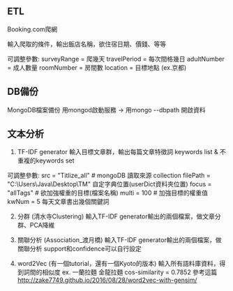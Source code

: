 ## ETL
Booking.com爬網

輸入爬取的條件，輸出飯店名稱，欲住宿日期、價錢、等等

可調整參數:
surveyRange = 爬幾天
travelPeriod = 每次間格幾日
adultNumber = 成人數量
roomNumber = 房間數
location = 目標地點 (ex.京都)

## DB備份
MongoDB檔案備份
用mongod啟動服務 -> 用mongo --dbpath 開啟資料

## 文本分析

1. TF-IDF generator
輸入目標文章群，輸出每篇文章特徵詞 keywords list & 不重複的keywords set 

可調整參數:
src = "Titlize_all" # mongoDB 讀取來源 collection
filePath = "C:\\Users\\Java\\Desktop\\TM" 自定字典位置(userDict資料夾位置)
focus = "allTags" # 欲加強權重的目標(檔案名稱)
multi = 100  # 加強目標的權重值
kwNum = 5 每天文章書出幾個關鍵詞

2. 分群 (清水寺Clustering)
輸入TF-IDF generator輸出的兩個檔案，做文章分群、PCA降維

3. 關聯分析 (Association_渡月橋)
輸入TF-IDF generator輸出的兩個檔案，做關聯分析
support和confidence可以自行設定

4. word2Vec (有一個tutorial，還有一個Kyoto的版本)
輸入所有語料庫資料，得到詞間的相似度  ex. 一蘭拉麵 金龍拉麵 cos-similarity = 0.7852
參考這篇 http://zake7749.github.io/2016/08/28/word2vec-with-gensim/
